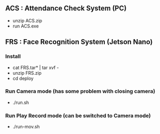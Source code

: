 ## ACS : Attendance Check System (PC)
- unzip ACS.zip
- run ACS.exe

## FRS : Face Recognition System (Jetson Nano)
### Install
- cat FRS.tar* | tar xvf -
- unzip FRS.zip
- cd deploy
### Run Camera mode (has some problem with closing camera)
- ./run.sh
### Run Play Record mode (can be switched to Camera mode)
- ./run-mov.sh
